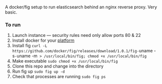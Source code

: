 A docker/fig setup to run elasticsearch behind an nginx reverse proxy. Very basic.

### To run 

1. Launch instance — security rules need only allow ports 80 & 22
2. Install docker for your [platform](https://docs.docker.com/installation/)
3. Install fig `curl -L https://github.com/docker/fig/releases/download/1.0.1/fig-`uname -s`-`uname -m` > /usr/local/bin/fig; chmod +x /usr/local/bin/fig`
4. Make executable `sudo chmod +x /usr/local/bin/fig`
5. Clone this repo and change into the directory
6. Run fig up `sudo fig up -d`
7. Check that processes are running `sudo fig ps`
